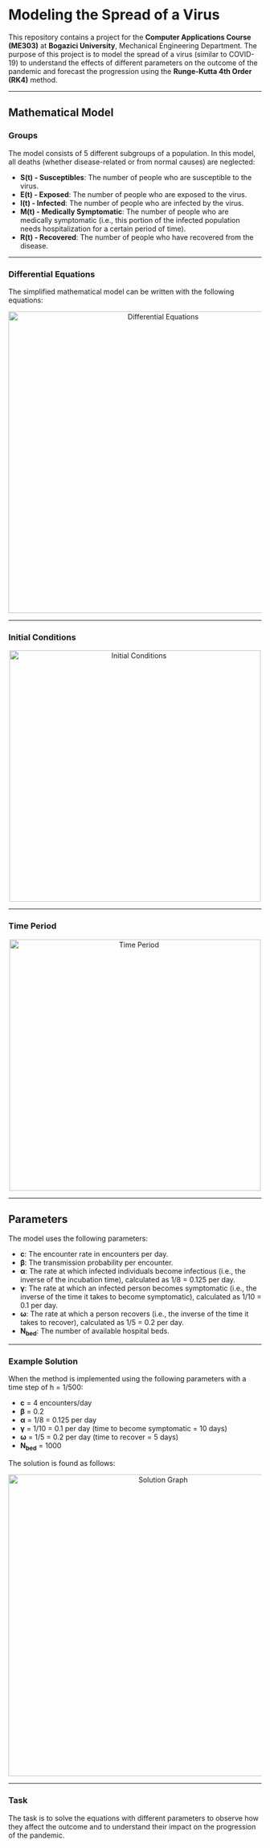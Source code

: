 # Modeling the Spread of a Virus

This repository contains a project for the **Computer Applications Course (ME303)** at **Bogazici University**, Mechanical Engineering Department. The purpose of this project is to model the spread of a virus (similar to COVID-19) to understand the effects of different parameters on the outcome of the pandemic and forecast the progression using the **Runge-Kutta 4th Order (RK4)** method.

---

## Mathematical Model

### Groups

The model consists of 5 different subgroups of a population. In this model, all deaths (whether disease-related or from normal causes) are neglected:

- **S(t) - Susceptibles**: The number of people who are susceptible to the virus.
- **E(t) - Exposed**: The number of people who are exposed to the virus.
- **I(t) - Infected**: The number of people who are infected by the virus.
- **M(t) - Medically Symptomatic**: The number of people who are medically symptomatic (i.e., this portion of the infected population needs hospitalization for a certain period of time).
- **R(t) - Recovered**: The number of people who have recovered from the disease.

---

### Differential Equations

The simplified mathematical model can be written with the following equations:

<p align="center">
  <img src="https://github.com/user-attachments/assets/ee6f4b46-4990-4c56-b65d-dbf9f146673c" alt="Differential Equations" width="600">
</p>

---

### Initial Conditions

<p align="center">
  <img src="https://github.com/user-attachments/assets/1ce75b31-437f-46f4-bbf3-346af715d736" alt="Initial Conditions" width="500">
</p>

---

### Time Period

<p align="center">
  <img src="https://github.com/user-attachments/assets/1f99aac7-b9d7-4822-ac7c-5723b17ab506" alt="Time Period" width="500">
</p>

---

## Parameters

The model uses the following parameters:

- **c**: The encounter rate in encounters per day.  
- **β**: The transmission probability per encounter.  
- **α**: The rate at which infected individuals become infectious (i.e., the inverse of the incubation time), calculated as 1/8 = 0.125 per day.  
- **γ**: The rate at which an infected person becomes symptomatic (i.e., the inverse of the time it takes to become symptomatic), calculated as 1/10 = 0.1 per day.  
- **ω**: The rate at which a person recovers (i.e., the inverse of the time it takes to recover), calculated as 1/5 = 0.2 per day.  
- **N<sub>bed</sub>**: The number of available hospital beds.

---

### Example Solution

When the method is implemented using the following parameters with a time step of h = 1/500:

- **c** = 4 encounters/day  
- **β** = 0.2  
- **α** = 1/8 = 0.125 per day  
- **γ** = 1/10 = 0.1 per day (time to become symptomatic = 10 days)  
- **ω** = 1/5 = 0.2 per day (time to recover = 5 days)  
- **N<sub>bed</sub>** = 1000  

The solution is found as follows:

<p align="center">
  <img src="https://github.com/user-attachments/assets/a54cb73f-e9f4-48da-adf3-ac8068b63daa" alt="Solution Graph" width="600">
</p>

---

### Task

The task is to solve the equations with different parameters to observe how they affect the outcome and to understand their impact on the progression of the pandemic.

